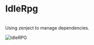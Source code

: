   # IdleRpg
  <br>
    Using zenject to manage dependencies. <br>

    
  ![IdleRPG](https://github.com/user-attachments/assets/5e573027-9d2e-4964-b579-d495e2cde483)
